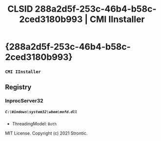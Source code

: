 ﻿---
title: "CLSID 288a2d5f-253c-46b4-b58c-2ced3180b993 | CMI IInstaller"
excerpt: What is COM-Object CLSID 288a2d5f-253c-46b4-b58c-2ced3180b993?
---

# {288a2d5f-253c-46b4-b58c-2ced3180b993}

### `CMI IInstaller`

## Registry


### InprocServer32

##### `C:\Windows\system32\wbem\mofd.dll`
* ThreadingModel: `Both`

MIT License. Copyright (c) 2021 Strontic.


